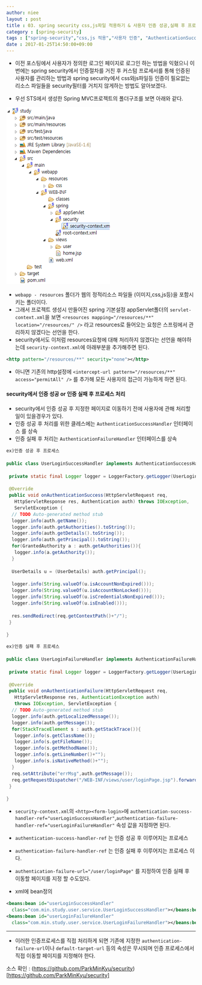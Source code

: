 ```yaml
---
author: niee
layout : post
title : 03. spring security css,js파일 적용하기 & 사용자 인증 성공,실패 후 프로세스 처리
category : [spring-security]
tags : ["spring-security","css,js 적용","사용자 인증", "AuthenticationSuccessHandler","AuthenticationFailureHandler"]
date : 2017-01-25T14:50:00+09:00
---
```


- 이전 포스팅에서 사용자가 정의한 로그인 페이지로 로그인 하는 방법을 익혔으니 이번에는 spring security에서 인증절차를 거친 후 커스텀 프로세서를 통해 인증된 사용자를 관리하는 방법과  spring security에서 css와js파일등 인증이 필요없는 리소스 파일들을 security필터를 거치지 않게하는 방법도 알아보겠다.

- 우선 STS에서 생성한 Spring MVC프로젝트의 폴더구조를 보면 아래와 같다.

![img1](/images/spring-security/3-1.png)

- ```webapp - resources``` 폴더가 웹의 정적리소스 파일들 (이미지,css,js등)을 포함시키는 폴더이다.
- 그래서 프로젝트 생성시 만들어진 spring 기본설정 appServlet폴더의 ```servlet-context.xml```을 보면
```<resources mapping="/resources/**" location="/resources/" />``` 라고 resources로 들어오는 요청은 스프링에서 관리하지 않겠다는 선언을 한다.
- security에서도 이처럼 resources요청에 대해 처리하지 않겠다는 선언을 해야하는데 ```security-context.xml```에 아래부분을 추가해주면 된다.

```xml  
<http pattern="/resources/**" security="none"></http>
```

- 아니면 기존의 http설정에 ```<intercept-url pattern="/resources/**" access="permitAll" />``` 를 추가해 모든 사용자의 접근이 가능하게 하면 된다.

#### ​security에서 인증 성공 or 인증 실패 후 프로세스 처리

- security에서 인증 성공 후 지정한 페이지로 이동하기 전에 사용자에 관해 처리할 일이 있을경우가 있다.
- 인증 성공 후 처리를 위한 클레스에는 ```AuthenticationSuccessHandler``` 인터페이스 를 상속
- 인증 실패 후 처리는 ```AuthenticationFailureHandler``` 인터페이스를 상속

```java
ex)인증 성공 후 프로세스

public class UserLoginSuccessHandler implements AuthenticationSuccessHandler{

 private static final Logger logger = LoggerFactory.getLogger(UserLoginSuccessHandler.class);

 @Override
 public void onAuthenticationSuccess(HttpServletRequest req,
   HttpServletResponse res, Authentication auth) throws IOException,
   ServletException {
  // TODO Auto-generated method stub
  logger.info(auth.getName());
  logger.info(auth.getAuthorities().toString());
  logger.info(auth.getDetails().toString());
  logger.info(auth.getPrincipal().toString());
  for(GrantedAuthority a : auth.getAuthorities()){
   logger.info(a.getAuthority());
  }

  UserDetails u = (UserDetails) auth.getPrincipal();

  logger.info(String.valueOf(u.isAccountNonExpired()));
  logger.info(String.valueOf(u.isAccountNonLocked()));
  logger.info(String.valueOf(u.isCredentialsNonExpired()));
  logger.info(String.valueOf(u.isEnabled()));

  res.sendRedirect(req.getContextPath()+"/");
 }

}
```

```java
ex)인증 실패 후 프로세스

public class UserLoginFailureHandler implements AuthenticationFailureHandler{

 private static final Logger logger = LoggerFactory.getLogger(UserLoginFailureHandler.class);

 @Override
 public void onAuthenticationFailure(HttpServletRequest req,
   HttpServletResponse res, AuthenticationException auth)
   throws IOException, ServletException {
  // TODO Auto-generated method stub
  logger.info(auth.getLocalizedMessage());
  logger.info(auth.getMessage());
  for(StackTraceElement s : auth.getStackTrace()){
   logger.info(s.getClassName());
   logger.info(s.getFileName());
   logger.info(s.getMethodName());
   logger.info(s.getLineNumber()+"");
   logger.info(s.isNativeMethod()+"");
  }
  req.setAttribute("errMsg",auth.getMessage());
  req.getRequestDispatcher("/WEB-INF/views/user/loginPage.jsp").forward(req, res);
 }

}
```

- ```security-context.xml```의 ```<http><form-login>```에  ```authentication-success-handler-ref="userLoginSuccessHandler"```,```authentication-failure-handler-ref="userLoginFailureHandler"```
속성 값을 지정하면 된다.
- ```authentication-success-handler-ref``` 는 인증 성공 후 이루어지는 프로세스
- ```authentication-failure-handler-ref``` 는 인증 실패 후 이루어지는 프로세스 이다.
- ```authentication-failure-url="/user/loginPage"``` 를 지정하여 인증 실패 후 이동할 페이지를 지정 할 수도있다.​

- xml에 bean정의

```xml
<beans:bean id="userLoginSuccessHandler"
  class="com.min.study.user.service.UserLoginSuccessHandler"></beans:bean>
<beans:bean id="userLoginFailureHandler"
  class="com.min.study.user.service.UserLoginFailureHandler"></beans:bean>
```
-------------

- 이러한 인증프로세스를 직접 처리하게 되면 기존에 지정한 ```authentication-failure-url```이나 ```default-target-url``` 등의 속성은 무시되며 인증 프로세스에서 직접 이동할 페이지를 지정해야 한다.

소스 확인 : (https://github.com/ParkMinKyu/security)[https://github.com/ParkMinKyu/security]
